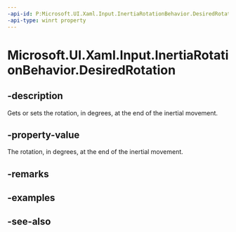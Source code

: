 ```yaml
---
-api-id: P:Microsoft.UI.Xaml.Input.InertiaRotationBehavior.DesiredRotation
-api-type: winrt property
---
```


<!-- Property syntax
public double DesiredRotation { get;  set; }
-->

# Microsoft.UI.Xaml.Input.InertiaRotationBehavior.DesiredRotation

## -description
Gets or sets the rotation, in degrees, at the end of the inertial movement.

## -property-value
The rotation, in degrees, at the end of the inertial movement.

## -remarks

## -examples

## -see-also

